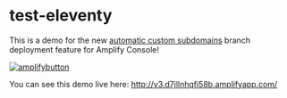 # test-eleventy

This is a demo for the new [automatic custom subdomains](https://aws.amazon.com/blogs/mobile/automatically-create-and-delete-custom-sub-domains-for-your-branch-deployments-with-amplify-console/) branch deployment feature for Amplify Console!

[![amplifybutton](https://oneclick.amplifyapp.com/button.svg)](https://console.aws.amazon.com/amplify/home#/deploy?repo=https://github.com/username/repository)

You can see this demo live here: http://v3.d7jllnhqfi58b.amplifyapp.com/
